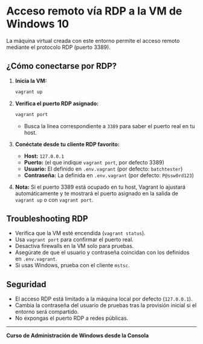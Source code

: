 # Acceso remoto vía RDP a la VM de Windows 10

La máquina virtual creada con este entorno permite el acceso remoto mediante el protocolo RDP (puerto 3389).

## ¿Cómo conectarse por RDP?

1. **Inicia la VM:**
   ```bash
   vagrant up
   ```
2. **Verifica el puerto RDP asignado:**
   ```bash
   vagrant port
   ```
   - Busca la línea correspondiente a `3389` para saber el puerto real en tu host.
3. **Conéctate desde tu cliente RDP favorito:**
   - **Host:** `127.0.0.1`
   - **Puerto:** (el que indique `vagrant port`, por defecto 3389)
   - **Usuario:** El definido en `.env.vagrant` (por defecto: `batchtester`)
   - **Contraseña:** La definida en `.env.vagrant` (por defecto: `P@ssw0rd123`)

4. **Nota:** Si el puerto 3389 está ocupado en tu host, Vagrant lo ajustará automáticamente y te mostrará el puerto asignado en la salida de `vagrant up` o con `vagrant port`.

## Troubleshooting RDP
- Verifica que la VM esté encendida (`vagrant status`).
- Usa `vagrant port` para confirmar el puerto real.
- Desactiva firewalls en la VM solo para pruebas.
- Asegúrate de que el usuario y contraseña coincidan con los definidos en `.env.vagrant`.
- Si usas Windows, prueba con el cliente `mstsc`.

## Seguridad
- El acceso RDP está limitado a la máquina local por defecto (`127.0.0.1`).
- Cambia la contraseña del usuario de pruebas tras la provisión inicial si el entorno será compartido.
- No expongas el puerto RDP a redes públicas.

---
**Curso de Administración de Windows desde la Consola**
